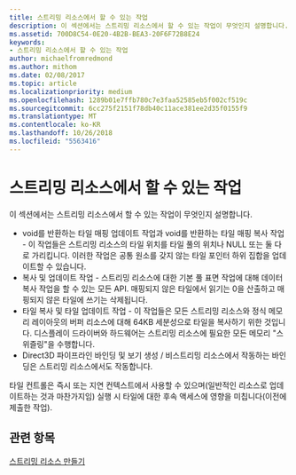```yaml
---
title: 스트리밍 리소스에서 할 수 있는 작업
description: 이 섹션에서는 스트리밍 리소스에서 할 수 있는 작업이 무엇인지 설명합니다.
ms.assetid: 700D8C54-0E20-4B2B-BEA3-20F6F72B8E24
keywords:
- 스트리밍 리소스에서 할 수 있는 작업
author: michaelfromredmond
ms.author: mithom
ms.date: 02/08/2017
ms.topic: article
ms.localizationpriority: medium
ms.openlocfilehash: 1289b01e7ffb780c7e3faa52585eb5f002cf519c
ms.sourcegitcommit: 6cc275f2151f78db40c11ace381ee2d35f0155f9
ms.translationtype: MT
ms.contentlocale: ko-KR
ms.lasthandoff: 10/26/2018
ms.locfileid: "5563416"
---
```

# <a name="operations-available-on-streaming-resources"></a>스트리밍 리소스에서 할 수 있는 작업


이 섹션에서는 스트리밍 리소스에서 할 수 있는 작업이 무엇인지 설명합니다.

-   void를 반환하는 타일 매핑 업데이트 작업과 void를 반환하는 타일 매핑 복사 작업 - 이 작업들은 스트리밍 리소스의 타일 위치를 타일 풀의 위치나 NULL 또는 둘 다로 가리킵니다. 이러한 작업은 공통 원소를 갖지 않는 타일 포인터 하위 집합을 업데이트할 수 있습니다.
-   복사 및 업데이트 작업 - 스트리밍 리소스에 대한 기본 풀 표면 작업에 대해 데이터 복사 작업을 할 수 있는 모든 API. 매핑되지 않은 타일에서 읽기는 0을 산출하고 매핑되지 않은 타일에 쓰기는 삭제됩니다.
-   타일 복사 및 타일 업데이트 작업 - 이 작업들은 모든 스트리밍 리소스와 정식 메모리 레이아웃의 버퍼 리소스에 대해 64KB 세분성으로 타일을 복사하기 위한 것입니다. 디스플레이 드라이버와 하드웨어는 스트리밍 리소스에 필요한 모든 메모리 "스위즐링"을 수행합니다.
-   Direct3D 파이프라인 바인딩 및 보기 생성 / 비스트리밍 리소스에서 작동하는 바인딩은 스트리밍 리소스에서도 작동합니다.

타일 컨트롤은 즉시 또는 지연 컨텍스트에서 사용할 수 있으며(일반적인 리소스로 업데이트하는 것과 마찬가지임) 실행 시 타일에 대한 후속 액세스에 영향을 미칩니다(이전에 제출한 작업).

## <a name="span-idrelated-topicsspanrelated-topics"></a><span id="related-topics"></span>관련 항목


[스트리밍 리소스 만들기](creating-streaming-resources.md)

 

 




